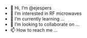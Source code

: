 - 👋 Hi, I’m @ejespers
- 👀 I’m interested in RF microwaves
- 🌱 I’m currently learning ...
- 💞️ I’m looking to collaborate on ...
- 📫 How to reach me ...

<!---
ejespers/ejespers is a ✨ special ✨ repository because its `README.md` (this file) appears on your GitHub profile.
You can click the Preview link to take a look at your changes.
--->
